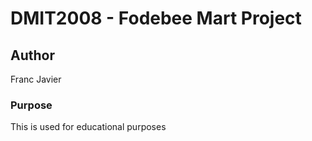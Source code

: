 # DMIT2008 - Fodebee Mart Project

## Author
Franc Javier

### Purpose
This is used for educational purposes
